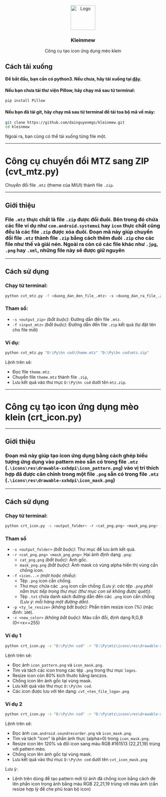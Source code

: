 <!-- LOGO -->
<br />
<p align="center">
  <img src="https://github.com/user-attachments/assets/3581539a-accd-4ab4-952b-fc360bf88af7" alt="Logo" width="80" height="80">

  <h3 align="center">Kleinmew</h3>

  <p align="center">
    Công cụ tạo icon ứng dụng mèo klein
    <br />

</p>

## Cách tải xuống

#### Để bắt đầu, bạn cần có python3. Nếu chưa, hãy tải xuống tại [đây](https://www.python.org/downloads/).

#### Nếu bạn chưa tải thư viện Pillow, hãy chạy mã sau từ terminal:

```bash
pip install Pillow
```

#### Nếu bạn đã tải git, hãy chạy mã sau từ terminal để tải toa bộ mã về máy:

```bash
git clone https://github.com/dainguyenmgs/kleinmew.git
cd kleinmew
```

Ngoài ra, bạn cũng có thể tải xuống từng file một.

---

# Công cụ chuyển đổi MTZ sang ZIP (cvt_mtz.py)

Chuyển đổi file `.mtz` (theme của MIUI) thành file `.zip`.

---

## Giới thiệu

### File `.mtz` thực chất là file `.zip` được đổi đuôi. Bên trong đó chứa các file ví dụ như `com.android.systemui` hay `icon` thực chất cũng đều là các file `.zip` được xóa đuôi. Đoạn mã này giúp chuyển đổi file `.mtz` thành file `.zip` bằng cách thêm đuôi `.zip` cho các file như thế và giải nén. Ngoài ra còn có các file khác như `.jpg`, `.png` hay `.xml`, những file này sẽ được giữ nguyên

---

## Cách sử dụng

### Chạy từ terminal:

```bash
python cvt_mtz.py -f <duong_dan_den_file_.mtz> -s <duong_dan_ra_file_.zip>
```

### Tham số:

* `-s <output_zip>` *(bắt buộc)*: Đường dẫn đến file `.mtz`.
* `-f <input_mtz>` *(bắt buộc)*: Đường dẫn đến file `.zip` kết quả (tự đặt tên cho file mới)

### Ví dụ:

```bash
python cvt_mtz.py "D:\Py\hn cod\theme.mtz" "D:\Py\hn cod\mtz.zip"
```

Lệnh trên sẽ:

* Đọc file `theme.mtz`.
* Chuyển file `theme.mtz` thành file `.zip`,
* Lưu kết quả vào thư mục `D:\Py\hn cod` dưới tên `mtz.zip`.

---

# Công cụ tạo icon ứng dụng mèo klein (crt_icon.py)

---

## Giới thiệu

### Đoạn mã này giúp tạo icon ứng dụng bằng cách ghép biểu tượng ứng dụng vào pattern mèo sẵn có trong file `.mtz` (`.\icons\res\drawable-xxhdpi\icon_pattern.png`) vào vị trí thích hợp đã được căn chỉnh trong một file `.png` sẵn có trong file `.mtz` (`.\icons\res\drawable-xxhdpi\icon_mask.png`)

---

## Cách sử dụng

### Chạy từ terminal:

```bash
python crt_icon.py -s <output_folder> -r <cat_png.png> <mask_png.png> -f <icon...> [-p <ty_le_resize>] [-c <new_color>]
```

### Tham số

* `-s <output_folder>` *(bắt buộc)*: Thư mục để lưu ảnh kết quả.
* `-r <cat_png.png> <mask_png.png>`: Hai ảnh định dạng `.png`:
  * `cat_png.png` *(bắt buộc)*: Ảnh gốc.
  * `mask_png.png` *(bắt buộc)*: Ảnh mask có vùng alpha hiển thị vùng cần chồng icon.
* `-f <icon...>` *(một hoặc nhiều)*:
  * Tệp `.png` icon cần chồng.
  * Thư mục chứa các `.png` icon cần chồng *(Lưu ý: các tệp `.png` phải nằm trực tiếp trong thư mục (thư mục con sẽ không được quét))*.
  * Tệp `.txt` chứa danh sách đường dẫn đến các `.png` icon cần chồng *(Lưu ý: mỗi hàng một đường dẫn)*.
* `-p <ty_le_resize>` *(không bắt buộc)*: Phần trăm resize icon (%) (mặc định: `100`).
* `-c <new_color>` *(không bắt buộc)*: Màu cần đổi, định dạng R,G,B (0<=x<=255)

### Ví dụ 1

```bash
python crt_icon.py -s "D:\Py\hn cod" -r "D:\Py\mtz\icons\res\drawable-xxhdpi\icon_pattern.png" "D:\Py\mtz\icons\res\drawable-xxhdpi\icon_mask.png" -f "D:\Py\logos" -p 80
```

Lệnh trên sẽ:

* Đọc ảnh `icon_pattern.png` và `icon_mask.png`.
* Tìm và tách các icon trong các tệp `.png` trong thư mục `logos`.
* Resize icon còn 80% kích thước bằng lanczos.
* Chồng icon lên ảnh gốc tại vùng mask.
* Lưu kết quả vào thư mục `D:\Py\hn cod`.
* Các icon được lưu với tên dạng: `cvt_<ten_file_logo>.png`

### Ví dụ 2

```bash
python crt_icon.py -s "D:\Py\hn cod" -r "D:\Py\mtz\icons\res\drawable-xxhdpi\com.android.soundrecorder.png" "D:\Py\mtz\icons\res\drawable-xxhdpi\icon_mask.png" -f "D:\Py\mtz\icons\res\drawable-xxhdpi\icon_mask.png" -p 120 -c 22,21,19
```

Lệnh trên sẽ:

* Đọc ảnh `com.android.soundrecorder.png` và `icon_mask.png`.
* Tìm và tách "icon" là phần ảnh thực (alpha>0) trong `icon_mask.png`.
* Resize icon lên 120% và đổi icon sang màu RGB #161513 (22,21,19) trùng với pattern mèo.
* Chồng icon lên ảnh gốc tại vùng mask.
* Lưu kết quả vào thư mục `D:\Py\hn cod` dưới tên `cvt_icon_mask.png`

Lưu ý:

* Lệnh trên dùng để tạo pattern mới từ ảnh đã chồng icon bằng cách đè lên phần icon trong ảnh bằng màu RGB 22,21,19 trùng với màu ảnh (cần resize hợp lý để che phủ toàn bộ icon)
